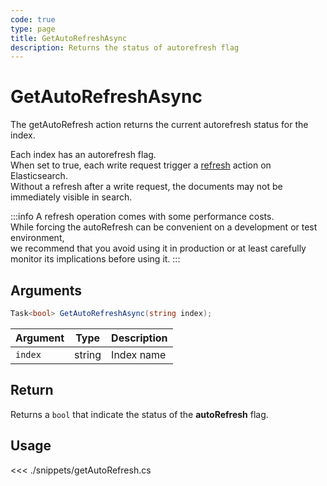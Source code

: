 ```yaml
---
code: true
type: page
title: GetAutoRefreshAsync
description: Returns the status of autorefresh flag
---
```


# GetAutoRefreshAsync

The getAutoRefresh action returns the current autorefresh status for the index.

Each index has an autorefresh flag.  
When set to true, each write request trigger a [refresh](https://www.elastic.co/guide/en/elasticsearch/reference/current/docs-refresh.html) action on Elasticsearch.  
Without a refresh after a write request, the documents may not be immediately visible in search.

:::info
A refresh operation comes with some performance costs.  
While forcing the autoRefresh can be convenient on a development or test environment,  
we recommend that you avoid using it in production or at least carefully monitor its implications before using it.
:::

## Arguments

```cs
Task<bool> GetAutoRefreshAsync(string index);
```

| Argument  | Type                       | Description       |
| --------- | -------------------------- | ----------------- |
| `index`   | string                     | Index name        |

## Return

Returns a `bool` that indicate the status of the **autoRefresh** flag.

## Usage

<<< ./snippets/getAutoRefresh.cs
